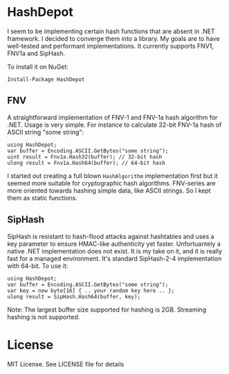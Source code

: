 # HashDepot
I seem to be implementing certain hash functions that are absent in .NET framework. I decided to converge them into a library. My goals are to have well-tested and performant implementations. It currently supports FNV1, FNV1a and SipHash.

To install it on NuGet:

    Install-Package HashDepot

## FNV
A straightforward implementation of FNV-1 and FNV-1a hash algorithm for .NET. Usage is very simple. For instance to calculate 32-bit FNV-1a hash of ASCII string "some string":

    using HashDepot;
    var buffer = Encoding.ASCII.GetBytes("some string");
    uint result = Fnv1a.Hash32(buffer); // 32-bit hash
    ulong result = Fnv1a.Hash64(buffer); // 64-bit hash
  
I started out creating a full blown `HashAlgorithm` implementation first but it seemed more suitable for cryptographic hash algorithms. FNV-series are more oriented towards hashing simple data, like ASCII strings. So I kept them as static functions.

## SipHash
SipHash is resistant to hash-flood attacks against hashtables and uses
a key parameter to ensure HMAC-like authenticity yet faster. Unfortuantely a native .NET implementation does not exist. It is my take on it, and it is really fast for a managed environment. It's standard SipHash-2-4 implementation with 64-bit. To use it:

    using HashDepot;
    var buffer = Encoding.ASCII.GetBytes("some string");
    var key = new byte[16] { .. your random key here .. };
    ulong result = SipHash.Hash64(buffer, key);
    
Note: The largest buffer size supported for hashing is 2GB. Streaming
hashing is not supported.

# License
MIT License. See LICENSE file for details
